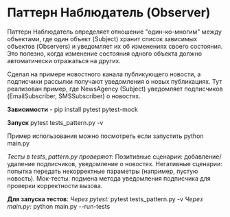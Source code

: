 # Паттерн Наблюдатель (Observer)
Паттерн Наблюдатель определяет отношение "один-ко-многим" между объектами, где один объект (Subject) хранит список зависимых объектов (Observers) и уведомляет их об изменениях своего состояния. Это полезно, когда изменение состояния одного объекта должно автоматически отражаться на других.

Сделал на примере новостного канала публикующего новости, а подписчики рассылки получают уведомления о новых публикациях.
Тут реализован пример, где NewsAgency (Subject) уведомляет подписчиков (EmailSubscriber, SMSSubscriber) о новостях.


**Зависимости** - pip install pytest pytest-mock

**Запуск** pytest tests_pattern.py -v

Пример использования можно посмотреть если запустить python main.py

*Тесты в tests_pattern.py проверяют*:
Позитивные сценарии: добавление/удаление подписчиков, уведомление о новостях.
Негативные сценарии: попытка передать некорректные параметры (например, пустую новость).
Мок-тесты: подмена метода уведомления подписчика для проверки корректности вызова.

**Для запуска тестов**:
*Через pytest:*
pytest tests_pattern.py -v
*Через main.py:*
python main.py --run-tests
